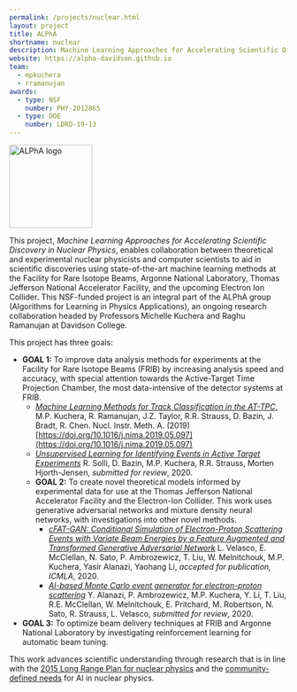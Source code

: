 ```yaml
---
permalink: /projects/nuclear.html
layout: project
title: ALPhA
shortname: nuclear
description: Machine Learning Approaches for Accelerating Scientific Discovery in Nuclear Physics
website: https://alpha-davidson.github.io
team:
  - mpkuchera
  - rramanujan
awards:
  - type: NSF
    number: PHY-2012865
  - type: DOE
    number: LDRD-19-13
---
```



<img src="/assets/images/ALPhA_logo.png" width="150px" alt="ALPhA logo" />

This project, *Machine Learning Approaches for Accelerating Scientific Discovery in Nuclear Physics*, enables collaboration between theoretical and experimental nuclear physicists and computer scientists to aid in scientific discoveries using state-of-the-art machine learning methods at the Facility for Rare Isotope Beams, Argonne National Laboratory, Thomas Jefferson National Accelerator Facility, and the upcoming Electron Ion Collider. This NSF-funded project is an integral part of the ALPhA group (Algorithms for Learning in Physics Applications), an ongoing research collaboration headed by Professors Michelle Kuchera and Raghu Ramanujan at Davidson College.

This project has three goals:
- **GOAL 1:** To improve data analysis methods for experiments at the Facility for Rare Isotope Beams (FRIB) by increasing analysis speed and accuracy, with special attention towards the Active-Target Time Projection Chamber, the most data-intensive of the detector systems at FRIB.
    - [*Machine Learning Methods for Track Classification in the AT-TPC*](https://arxiv.org/abs/1810.10350), M.P. Kuchera, R. Ramanujan, J.Z. Taylor, R.R. Strauss, D. Bazin, J. Bradt, R. Chen. Nucl. Instr. Meth. A. (2019) [https://doi.org/10.1016/j.nima.2019.05.097](https://doi.org/10.1016/j.nima.2019.05.097)
    - [*Unsupervised Learning for Identifying Events in Active Target Experiments*](https://arxiv.org/abs/2008.02757) R. Solli, D. Bazin, M.P. Kuchera, R.R. Strauss, Morten Hjorth-Jensen, *submitted for review*, 2020.
  - **GOAL 2:** To create novel theoretical models informed by experimental data for use at the Thomas Jefferson National Accelerator Facility and the Electron-Ion Collider. This work uses generative adversarial networks and mixture density neural networks, with investigations into other novel methods.
       -  [*cFAT-GAN: Conditional Simulation of Electron-Proton Scattering Events with Variate Beam Energies by a Feature Augmented and Transformed Generative Adversarial Network*](tbd) L. Velasco, E. McClellan, N. Sato, P. Ambrozewicz, T. Liu, W. Melnitchouk, M.P. Kuchera, Yasir Alanazi, Yaohang Li, *accepted for publication, ICMLA*, 2020.
       - [*AI-based Monte Carlo event generator for electron-proton scattering*](https://arxiv.org/abs/2008.03151) Y. Alanazi, P. Ambrozewicz, M.P. Kuchera, Y. Li, T. Liu, R.E.
  McClellan, W. Melnitchouk, E. Pritchard, M. Robertson, N. Sato, R. Strauss,
  L. Velasco, *submitted for review*, 2020.
 - **GOAL 3:** To optimize beam delivery techniques at FRIB and Argonne National Laboratory by investigating reinforcement learning for automatic beam tuning.


This work advances scientific understanding through research that is in line
with the [2015 Long Range Plan for nuclear physics](http://science.energy.gov/~/media/np/nsac/pdf/docs/nuclear_science_low_res.pdf) and the [community-defined needs](https://arxiv.org/abs/2006.05422) for AI in nuclear physics.

